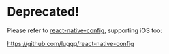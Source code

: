 # Deprecated!

Please refer to [react-native-config](https://github.com/luggg/react-native-config), supporting iOS too:

https://github.com/luggg/react-native-config
